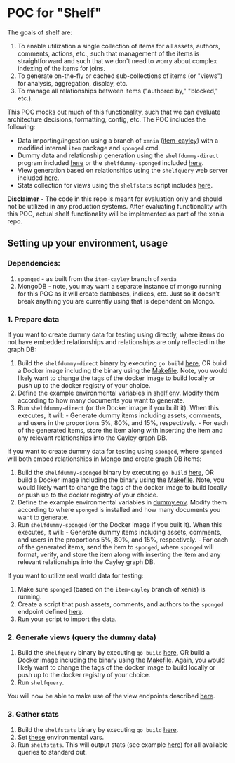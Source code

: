 # POC for "Shelf"

The goals of shelf are:

1. To enable utilization a single collection of items for all assets, authors, comments, actions, etc., such that management of the items is straightforward and such that we don't need to worry about complex indexing of the items for joins.
2. To generate on-the-fly or cached sub-collections of items (or "views") for analysis, aggregation, display, etc.
3. To manage all relationships between items ("authored by," "blocked," etc.).

This POC mocks out much of this functionality, such that we can evaluate architecture decisions, formatting, config, etc.  The POC includes the following:

- Data importing/ingestion using a branch of `xenia` ([item-cayley](https://github.com/coralproject/xenia/tree/item-cayley)) with a modified internal `item` package and `sponged` cmd.
- Dummy data and relationship generation using the `shelfdummy-direct` program included [here](shelfdummy-direct) or the `shelfdummy-sponged` included [here](shelfdummy-sponged).
- View generation based on relationships using the `shelfquery` web server included [here](shelfquery).
- Stats collection for views using the `shelfstats` script includes [here](shelfstats).

**Disclaimer** - The code in this repo is meant for evaluation only and should not be utilized in any production systems.  After evaluating functionality with this POC, actual shelf functionality will be implemented as part of the xenia repo.

## Setting up your environment, usage

### Dependencies:

  1. `sponged` - as built from the `item-cayley` branch of `xenia`
  2. MongoDB - note, you may want a separate instance of mongo running for this POC as it will create databases, indices, etc.  Just so it doesn't break anything you are currently using that is dependent on Mongo.

### 1. Prepare data

If you want to create dummy data for testing using directly, where items do not have embedded relationships and relationships are only reflected in the graph DB:

  1. Build the `shelfdummy-direct` binary by executing `go build` [here](shelfdummy-direct), OR build a Docker image including the binary using the [Makefile](shelfdummy-direct/Makefile).  Note, you would likely want to change the tags of the docker image to build locally or push up to the docker registry of your choice.
  2. Define the example environmental variables in [shelf.env](files/shelf.env).  Modify them according to how many documents you want to generate.
  3. Run `shelfdummy-direct` (or the Docker image if you built it).  When this executes, it will:
    - Generate dummy items including assets, comments, and users in the proportions 5%, 80%, and 15%, respectively.
    - For each of the generated items, store the item along with inserting the item and any relevant relationships into the Cayley graph DB.

If you want to create dummy data for testing using `sponged`, where `sponged` will both embed relationships in Mongo and create graph DB items:

  1. Build the `shelfdummy-sponged` binary by executing `go build` [here](shelfdummy-sponged), OR build a Docker image including the binary using the [Makefile](shelfdummy-sponged/Makefile).  Note, you would likely want to change the tags of the docker image to build locally or push up to the docker registry of your choice.
  2. Define the example environmental variables in [dummy.env](files/dummy.env).  Modify them according to where `sponged` is installed and how many documents you want to generate.
  3. Run `shelfdummy-sponged` (or the Docker image if you built it).  When this executes, it will:
    - Generate dummy items including assets, comments, and users in the proportions 5%, 80%, and 15%, respectively.
    - For each of the generated items, send the item to `sponged`, where `sponged` will format, verify, and store the item along with inserting the item and any relevant relationships into the Cayley graph DB.

If you want to utilize real world data for testing:

  1. Make sure `sponged` (based on the `item-cayley` branch of xenia) is running.
  2. Create a script that push assets, comments, and authors to the `sponged` endpoint defined [here](https://github.com/coralproject/xenia/blob/item-cayley/cmd/sponged/routes/routes.go#L108).
  3. Run your script to import the data.

### 2. Generate views (query the dummy data)

1. Build the `shelfquery` binary by executing `go build` [here](shelfquery), OR build a Docker image including the binary using the [Makefile](shelfquery/Makefile).  Again, you would likely want to change the tags of the docker image to build locally or push up to the docker registry of your choice.
2. Run `shelfquery`.

You will now be able to make use of the view endpoints described [here](shelfquery/README.md).

### 3. Gather stats

1. Build the `shelfstats` binary by executing `go build` [here](shelfstats).
2. Set [these](files/stats.env) environmental vars.
3. Run `shelfstats`.  This will output stats (see example [here](shelfstats/README.md)) for all available queries to standard out.

